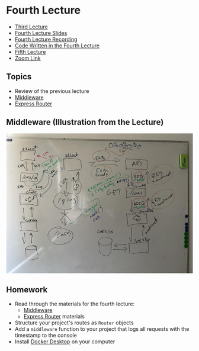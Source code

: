 # Fourth Lecture

- [Third Lecture](../Lesson-03/README.md)
- [Fourth Lecture Slides](Slides.md)
- [Fourth Lecture Recording]()
- [Code Written in the Fourth Lecture]()
- [Fifth Lecture](../Lesson-05/README.md)
- [Zoom Link]()

## Topics

- Review of the previous lecture
- [Middleware](../../../Back-End-Frameworks/Topics/Middleware/README.md)
- [Express Router](../../../Back-End-Frameworks/Topics/Routes/README.md)

## Middleware (Illustration from the Lecture)

![Middleware](Middleware.jpg)

## Homework

- Read through the materials for the fourth lecture:
  - [Middleware](../../../Back-End-Frameworks/Topics/Middleware/README.md)
  - [Express Router](../../../Back-End-Frameworks/Topics/Routes/README.md) materials
- Structure your project's routes as `Router` objects
- Add a `middleware` function to your project that logs all requests with the timestamp to the console
- Install [Docker Desktop](https://www.docker.com/products/docker-desktop) on your computer

